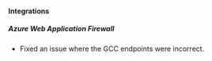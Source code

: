 
#### Integrations

##### Azure Web Application Firewall

- Fixed an issue where the GCC endpoints were incorrect.
